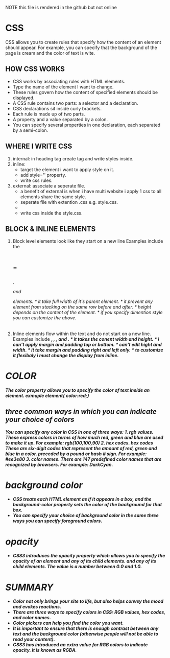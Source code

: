    NOTE this file is rendered in the github but not online

# CSS
  CSS allows you to create rules that specify how the content of
  an element should appear. For example, you can specify that
  the background of the page is cream and the color of text is wite.

## HOW CSS WORKS
   * CSS works by associating rules with HTML elements.
   * Type the name of the element I want to change.
   * These rules govern how the content of specified elements should be displayed.
   * A CSS rule contains two parts: a selector and a declaration.
   * CSS declarations sit inside curly brackets.
   * Each rule is made up of two parts.
   * A property and a value separated by a colon. 
   * You can specify several properties in one declaration, each separated by a    semi-colon.

## WHERE I WRITE CSS
   1. internal: in heading tag create <style> </style> tag and write styles inside.
   2. inline: 
      * target the element i want to apply style on it.
      * add style='' property.
      * write css rules.
   1. external: associate a seperate file.
      * a benefit of external is when i have multi website i apply 1 css to all elements share the same style.
      * seperate file with extention .css e.g. style.css.
      * <link rel=' stylesheet' href="style.css">
      * write css inside the style.css.

## BLOCK & INLINE ELEMENTS
   1. Block level elements look like they start on a new line Examples include the 
    <h1> - <h6>, <p> and <div> elements.
    * it take full width of it's parent element.
    * it prevent any element from stacking on the same row before and after.
    * height depends on the content of the element.
    * if you specify dimention style you can customize the above.
   
   2. Inline elements flow within the text and do not start on a new line. Examples 
    include <b>, <i>, <img>, <em> and <span>.
    * it takes the conent width and height.
    * i can't apply margin and padding top or bottom.
    * can't edit hight and width.
    * it take margin and padding right and left only.
    * to customize it flexibaly i must change the display from inline.
  
# COLOR
  The color property allows you to specify the color of text inside an element.
  exmaple  element{ color:red;}
## three common ways in which you can indicate your choice of colors
   You can specify any color in CSS in one of three ways:
     1. rgb values.
        These express colors in terms of how much red, green and blue are used to make it up. For example: rgb(100,100,90)
     2. hex codes. 
        hex codes These are six-digit codes that represent the amount of red, green and blue in a color. preceded by a pound or hash # sign. For example: #ee3e80
     3. color names.
        There are 147 predefined color names that are recognized by browsers. For example: DarkCyan.
# background color
   * CSS treats each HTML element as if it appears in a box, and the background-color  property sets the color of the background for that box.
   * You can specify your choice of background color in the same three ways you can specify foreground colors.
# opacity
   * CSS3 introduces the opacity property which allows you to specify the opacity of an element and any of its child elements. and any of its child elements. The value is a number between 0.0 and 1.0.

# SUMMARY
   * Color not only brings your site to life, but also helps convey the mood and evokes reactions.
   * There are three ways to specify colors in CSS: RGB values, hex codes, and color names.
   * Color pickers can help you find the color you want.
   * It is important to ensure that there is enough contrast between any text and the background color (otherwise people will not be able to read your content).
   * CSS3 has introduced an extra value for RGB colors to indicate opacity. It is known as RGBA.
